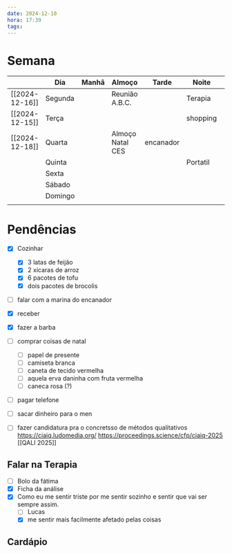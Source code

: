 ```yaml
---
date: 2024-12-10
hora: 17:39
tags:
---
```

# Semana
|                | **Dia** | Manhã | Almoço           | Tarde     | Noite    |     |
| -------------- | ------- | ----- | ---------------- | --------- | -------- | --- |
| [[2024-12-16]] | Segunda |       | Reunião A.B.C.   |           | Terapia  |     |
| [[2024-12-15]] | Terça   |       |                  |           | shopping |     |
| [[2024-12-18]] | Quarta  |       | Almoço Natal CES | encanador |          |     |
|                | Quinta  |       |                  |           | Portatil |     |
|                | Sexta   |       |                  |           |          |     |
|                | Sábado  |       |                  |           |          |     |
|                | Domingo |       |                  |           |          |     |
|                |         |       |                  |           |          |     |

# Pendências
- [x] Cozinhar
	- [x] 3 latas de feijão
	- [x] 2 xícaras de arroz
	- [x] 6 pacotes de tofu
	- [x] dois pacotes de brocolis
- [ ] falar com a marina do encanador
- [x] receber
- [x] fazer a barba
- [ ] comprar coisas de natal
	- [ ] papel de presente
	- [ ] camiseta branca
	- [ ] caneta de tecido vermelha
	- [ ] aquela erva daninha com fruta vermelha
	- [ ] caneca rosa (?)
- [ ] pagar telefone
- [ ] sacar dinheiro para o men
- [ ] fazer candidatura pra o concretsso de métodos qualitativos https://ciaiq.ludomedia.org/ https://proceedings.science/cfp/ciaiq-2025 [[QALI 2025]]


## Falar na Terapia
- [ ] Bolo da fátima
- [x] Ficha da análise
- [x] Como eu me sentir triste por me sentir sozinho e sentir que vai ser sempre assim. 
	- [ ] Lucas
	- [x] me sentir mais facilmente afetado pelas coisas

## Cardápio





